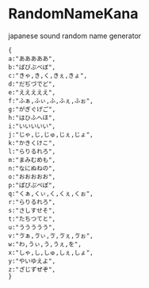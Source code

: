 # RandomNameKana
japanese sound random name generator

```
{
a:"あああああ",
b:"ばびぶべぼ",
c:"きゃ,き,く,きぇ,きょ",
d:"だぢづでど",
e:"えええええ",
f:"ふぁ,ふぃ,ふ,ふぇ,ふぉ",
g:"がぎぐげご",
h:"はひふへほ",
i:"いいいいい",
j:"じゃ,じ,じゅ,じぇ,じょ",
k:"かきくけこ",
l:"らりるれろ",
m:"まみむめも",
n:"なにぬねの",
o:"おおおおお",
p:"ぱぴぷぺぽ",
q:"くぁ,くぃ,く,くぇ,くぉ",
r:"らりるれろ",
s:"さしすせそ",
t:"たちつてと",
u:"ううううう",
v:"ゔぁ,ゔぃ,ゔ,ゔぇ,ゔぉ",
w:"わ,うぃ,う,うぇ,を",
x:"しゃ,し,しゅ,しぇ,しょ",
y:"やいゆえよ",
z:"ざじずぜぞ",
}
```
